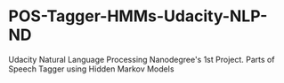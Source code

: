 # POS-Tagger-HMMs-Udacity-NLP-ND
Udacity Natural Language Processing Nanodegree's 1st Project. Parts of Speech Tagger using Hidden Markov Models
